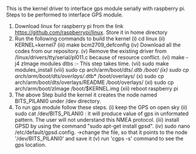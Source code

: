 This is the kernel driver to interface gps module serially with raspberry pi.
Steps to be performed to interface GPS module.
1) Download linux for raspberry pi from the link https://github.com/raspberrypi/linux. Store it in home directory
2) Run the following commands to build the kernel
	(i) cd linux
	(ii) KERNEL=kernel7
	(iii) make bcm2709_defconfig 
	(iv) Download all the codes from our repository.
	(v) Remove the existing driver from /linux/drivers/tty/serial/pl011.c because of resource conflict.
	(vi) make -j4 zImage modules dtbs :- This step takes time. 
	(vii) sudo make modules_install
	(viii) sudo cp arch/arm/boot/dts/*.dtb /boot/
	(ix) sudo cp arch/arm/boot/dts/overlays/*.dtb* /boot/overlays/
	(x) sudo cp arch/arm/boot/dts/overlays/README /boot/overlays/
	(xi) sudo cp arch/arm/boot/zImage /boot/$KERNEL.img
	(xii) reboot raspberry pi
3) The above Step build the kernel it creates the node named BITS_PILANI0 under /dev directory.
4) To run gps module follow these steps.
	(i) keep the GPS on open sky
	(ii) sudo cat /dev/BITS_PILANI0 : it will produce value of gps in unformated pattern. The user will not understand this NMEA protocol.
	(iii) install GPSD by using the command "sudo apt-get install gpsd".
	(iv) sudo nano /etc/default/gpsd.config.
		->change the file, so that it points to the node '/dev/BITS_PILANI0' and save it
	(v) run 'cgps -s' command to see the gps location.
	